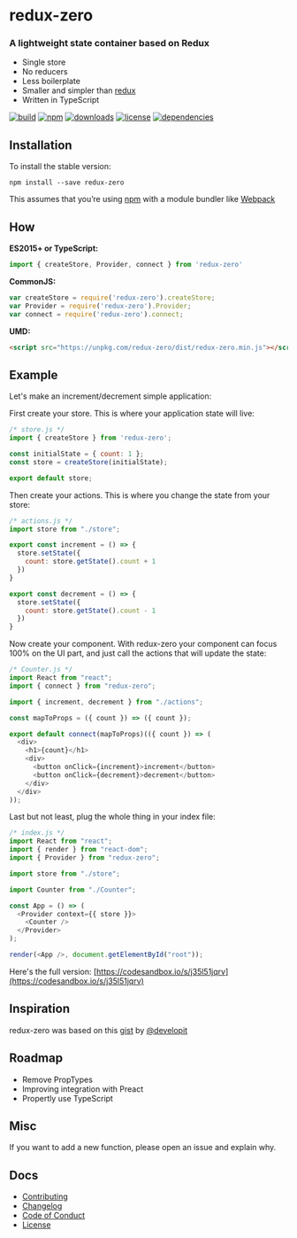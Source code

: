 # redux-zero

### A lightweight state container based on Redux

- Single store
- No reducers
- Less boilerplate
- Smaller and simpler than [redux](https://github.com/reactjs/redux)
- Written in TypeScript


[![build](https://img.shields.io/travis/concretesolutions/redux-zero/master.svg?style=flat-square)](https://travis-ci.org/concretesolutions/redux-zero)
[![npm](https://img.shields.io/npm/v/redux-zero.svg?style=flat-square)](https://www.npmjs.com/package/redux-zero)
[![downloads](https://img.shields.io/npm/dm/redux-zero.svg?style=flat-square)](https://www.npmjs.com/package/redux-zero)
[![license](https://img.shields.io/github/license/mashape/apistatus.svg)]()
[![dependencies](https://img.shields.io/david/expressjs/express.svg)]()

## Installation

To install the stable version:

```
npm install --save redux-zero
```

This assumes that you’re using [npm](https://www.npmjs.com/) with a module bundler like [Webpack](http://webpack.github.io)

## How

**ES2015+ or TypeScript:**

```js
import { createStore, Provider, connect } from 'redux-zero'
```

**CommonJS:**

```js
var createStore = require('redux-zero').createStore;
var Provider = require('redux-zero').Provider;
var connect = require('redux-zero').connect;
```

**UMD:**

```html
<script src="https://unpkg.com/redux-zero/dist/redux-zero.min.js"></script>
```

## Example

Let's make an increment/decrement simple application:

First create your store. This is where your application state will live:

```js
/* store.js */
import { createStore } from 'redux-zero';

const initialState = { count: 1 };
const store = createStore(initialState);

export default store;
```

Then create your actions. This is where you change the state from your store:

```js
/* actions.js */
import store from "./store";

export const increment = () => {
  store.setState({
    count: store.getState().count + 1
  })
}

export const decrement = () => {
  store.setState({
    count: store.getState().count - 1
  })
}
```

Now create your component. With redux-zero your component can focus 100% on the UI part, and just call the actions that will update the state:

```js
/* Counter.js */
import React from "react";
import { connect } from "redux-zero";

import { increment, decrement } from "./actions";

const mapToProps = ({ count }) => ({ count });

export default connect(mapToProps)(({ count }) => (
  <div>
    <h1>{count}</h1>
    <div>
      <button onClick={increment}>increment</button>
      <button onClick={decrement}>decrement</button>
    </div>
  </div>
));
```

Last but not least, plug the whole thing in your index file:

```js
/* index.js */
import React from "react";
import { render } from "react-dom";
import { Provider } from "redux-zero";

import store from "./store";

import Counter from "./Counter";

const App = () => (
  <Provider context={{ store }}>
    <Counter />
  </Provider>
);

render(<App />, document.getElementById("root"));
```

Here's the full version: [https://codesandbox.io/s/j35l51jqrv](https://codesandbox.io/s/j35l51jqrv)

## Inspiration
redux-zero was based on this [gist](https://gist.github.com/developit/55c48d294abab13a146eac236bae3219) by [@developit](https://github.com/developit)

## Roadmap
- Remove PropTypes
- Improving integration with Preact
- Propertly use TypeScript

## Misc

If you want to add a new function, please open an issue and explain why.

## Docs

* [Contributing](https://github.com/concretesolutions/redux-zero.js/blob/master/CONTRIBUTING.md)
* [Changelog](https://github.com/concretesolutions/redux-zero.js/blob/master/CHANGELOG.md)
* [Code of Conduct](https://github.com/concretesolutions/redux-zero.js/blob/master/CODE_OF_CONDUCT.md)
* [License](https://github.com/concretesolutions/redux-zero.js/blob/master/LICENSE.md)
